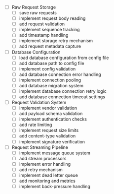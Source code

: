 - [ ] Raw Request Storage
  - [ ] save raw requests
  - [ ] implement request body reading
  - [ ] add request validation
  - [ ] implement sequence tracking
  - [ ] add timestamp handling
  - [ ] implement storage retry mechanism
  - [ ] add request metadata capture

- [ ] Database Configuration
  - [ ] load database configuration from config file
  - [ ] add database path to config file
  - [ ] implement config validation
  - [ ] add database connection error handling
  - [ ] implement connection pooling
  - [ ] add database migration system
  - [ ] implement database connection retry logic
  - [ ] add database connection timeout settings

- [ ] Request Validation System
  - [ ] implement vendor validation
  - [ ] add payload schema validation
  - [ ] implement authentication checks
  - [ ] add rate limiting
  - [ ] implement request size limits
  - [ ] add content-type validation
  - [ ] implement signature verification

- [ ] Request Streaming Pipeline
  - [ ] implement message queue system
  - [ ] add stream processors
  - [ ] implement error handling
  - [ ] add retry mechanism
  - [ ] implement dead letter queue
  - [ ] add monitoring and metrics
  - [ ] implement back-pressure handling
